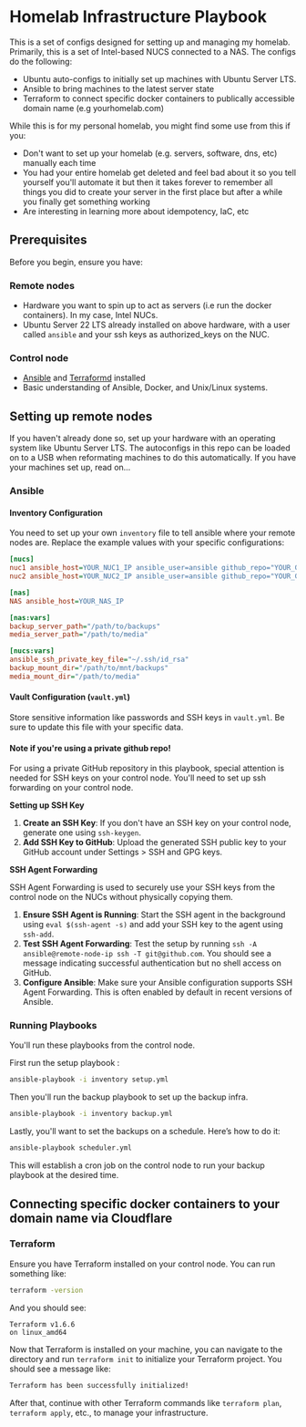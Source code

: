 # Homelab Infrastructure Playbook

This is a set of configs designed for setting up and managing my homelab. Primarily, this is a set of Intel-based NUCS connected to a NAS. The configs do the following:

- Ubuntu auto-configs to initially set up machines with Ubuntu Server LTS.
- Ansible to bring machines to the latest server state
- Terraform to connect specific docker containers to publically accessible domain name (e.g yourhomelab.com)

While this is for my personal homelab, you might find some use from this if you:

* Don't want to set up your homelab (e.g. servers, software, dns, etc) manually each time
* You had your entire homelab get deleted and feel bad about it so you tell yourself you'll automate it but then it takes forever to remember all things you did to create your server in the first place but after a while you finally get something working
* Are interesting in learning more about idempotency, IaC, etc


## Prerequisites

Before you begin, ensure you have:

### Remote nodes
- Hardware you want to spin up to act as servers (i.e run the docker containers). In my case, Intel NUCs.
- Ubuntu Server 22 LTS already installed on above hardware, with a user called `ansible` and your ssh keys as authorized_keys on the NUC.

### Control node
- [Ansible](https://docs.ansible.com/ansible/latest/installation_guide/intro_installation.html) and [Terraformd](https://developer.hashicorp.com/terraform/install) installed
- Basic understanding of Ansible, Docker, and Unix/Linux systems.


## Setting up remote nodes

If you haven't already done so, set up your hardware with an operating system like Ubuntu Server LTS. The autoconfigs in this repo can be loaded on to a USB when reformating machines to do this automatically. If you have your machines set up, read on...


### Ansible
#### Inventory Configuration

You need to set up your own `inventory` file to tell ansible where your remote nodes are. Replace the example values with your specific configurations:

```ini
[nucs]
nuc1 ansible_host=YOUR_NUC1_IP ansible_user=ansible github_repo="YOUR_GITHUB_REPO_TO_YOUR_DOCKER_STACK" homelab_srv_folder="/path/to/srv"
nuc2 ansible_host=YOUR_NUC2_IP ansible_user=ansible github_repo="YOUR_GITHUB_REPO_TO_YOUR_DOCKER_STACK" homelab_srv_folder="/path/to/srv"

[nas]
NAS ansible_host=YOUR_NAS_IP

[nas:vars]
backup_server_path="/path/to/backups"
media_server_path="/path/to/media"

[nucs:vars]
ansible_ssh_private_key_file="~/.ssh/id_rsa"
backup_mount_dir="/path/to/mnt/backups"
media_mount_dir="/path/to/media"
```

#### Vault Configuration (`vault.yml`)

Store sensitive information like passwords and SSH keys in `vault.yml`. Be sure to update this file with your specific data.

#### Note if you're using a private github repo! 

For using a private GitHub repository in this playbook, special attention is needed for SSH keys on your control node. You'll need to set up ssh forwarding on your control node.

**Setting up SSH Key**

1. **Create an SSH Key**: If you don't have an SSH key on your control node, generate one using `ssh-keygen`.
2. **Add SSH Key to GitHub**: Upload the generated SSH public key to your GitHub account under Settings > SSH and GPG keys.

**SSH Agent Forwarding**

SSH Agent Forwarding is used to securely use your SSH keys from the control node on the NUCs without physically copying them.

1. **Ensure SSH Agent is Running**: Start the SSH agent in the background using `eval $(ssh-agent -s)` and add your SSH key to the agent using `ssh-add`.
2. **Test SSH Agent Forwarding**: Test the setup by running `ssh -A ansible@remote-node-ip ssh -T git@github.com`. You should see a message indicating successful authentication but no shell access on GitHub.
3. **Configure Ansible**: Make sure your Ansible configuration supports SSH Agent Forwarding. This is often enabled by default in recent versions of Ansible.

### Running Playbooks

You'll run these playbooks from the control node. 

First run the setup playbook :

```bash
ansible-playbook -i inventory setup.yml
```

Then you'll run the backup playbook to set up the backup infra.
```bash
ansible-playbook -i inventory backup.yml
```

Lastly, you'll want to set the backups on a schedule. Here’s how to do it:

```bash
ansible-playbook scheduler.yml
```

This will establish a cron job on the control node to run your backup playbook at the desired time.


## Connecting specific docker containers to your domain name via Cloudflare

### Terraform

Ensure you have Terraform installed on your control node. You can run something like:

```bash
terraform -version
```
And you should see:
```
Terraform v1.6.6
on linux_amd64
```

Now that Terraform is installed on your machine, you can navigate to the directory and run `terraform init` to initialize your Terraform project. You should see a message like:
```bash
Terraform has been successfully initialized!
```

After that, continue with other Terraform commands like `terraform plan`, `terraform apply`, etc., to manage your infrastructure.